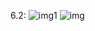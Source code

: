 6.2:
![img1](https://cloud.githubusercontent.com/assets/16263300/14395529/d8285ef8-fdef-11e5-8e3f-e2f8dae4c2d4.png)
![img](https://cloud.githubusercontent.com/assets/16263300/14395528/d825ce2c-fdef-11e5-84ed-338eae806132.jpg)
